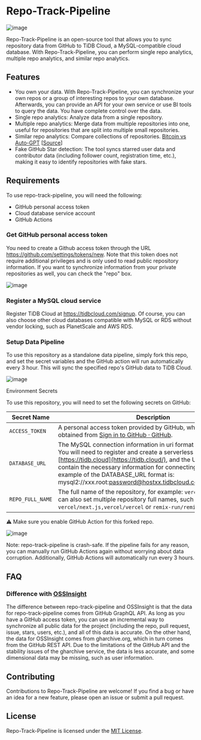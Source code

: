 # Repo-Track-Pipeline
![image](https://user-images.githubusercontent.com/63877/231985040-20ae1701-00e1-4800-b1ea-225a60dba0d2.png)

Repo-Track-Pipeline is an open-source tool that allows you to sync repository data from GitHub to TiDB Cloud, a MySQL-compatible cloud database. With Repo-Track-Pipeline, you can perform single repo analytics, multiple repo analytics, and similar repo analytics.

## Features

- You own your data. With Repo-Track-Pipeline, you can synchronize your own repos or a group of interesting repos to your own database. Afterwards, you can provide an API for your own service or use BI tools to query the data. You have complete control over the data.
- Single repo analytics: Analyze data from a single repository.
- Multiple repo analytics: Merge data from multiple repositories into one, useful for repositories that are split into multiple small repositories.
- Similar repo analytics: Compare collections of repositories. [Bitcoin vs Auto-GPT](https://bitcoin-vs-autogpt.vercel.app/) [[Source](https://github.com/gh-viz/bitcoin-vs-autogpt)]
- Fake GitHub Star detection: The tool syncs starred user data and contributor data (including follower count, registration time, etc.), making it easy to identify repositories with fake stars.

## Requirements

To use repo-track-pipeline, you will need the following:

- GitHub personal access token
- Cloud database service account
- GitHub Actions

### Get GitHub personal access token

You need to create a Github access token through the URL https://github.com/settings/tokens/new. Note that this token does not require additional privileges and is only used to read public repository information. If you want to synchronize information from your private repositories as well, you can check the "repo" box.

![image](https://user-images.githubusercontent.com/63877/233134043-569212b0-ea80-4a36-961c-e615741e15f6.png)

### Register a MySQL cloud service

Register TiDB Cloud at https://tidbcloud.com/signup. Of course, you can also choose other cloud databases compatible with MySQL or RDS without vendor locking, such as PlanetScale and AWS RDS.

### Setup Data Pipeline

To use this repository as a standalone data pipeline, simply fork this repo, and set the secret variables and the GitHub action will run automatically every 3 hour. This will sync the specified repo's GitHub data to TiDB Cloud.

![image](https://user-images.githubusercontent.com/63877/233130431-cfe9884a-a58e-45de-a702-98b41a370ceb.png)

Environment Secrets

To use this repository, you will need to set the following secrets on GitHub:

| Secret Name | Description |
| --- | --- |
| `ACCESS_TOKEN` | A personal access token provided by GitHub, which can be obtained from [Sign in to GitHub · GitHub](https://github.com/settings/tokens). |
| `DATABASE_URL` | The MySQL connection information in uri format for TiDB Cloud. You will need to register and create a serverless cluster on [https://tidb.cloud](https://tidb.cloud/), and the URI format should contain the necessary information for connecting to the cluster. An example of the DATABASE_URL format is: mysql2://xxx.root:password@hostxx.tidbcloud.com:4000/db_name |
| `REPO_FULL_NAME` | The full name of the repository, for example: `vercel/next.js`, you can also set multiple repository full names, such as: `vercel/next.js,vercel/vercel` or `remix-run/remix,vercel/next.js`. |


⚠️ Make sure you enable GitHub Action for this forked repo.

![image](https://user-images.githubusercontent.com/63877/233132878-b6879d1c-272b-4db5-93f6-587f4d64b72a.png)


Note: repo-track-pipeline is crash-safe. If the pipeline fails for any reason, you can manually run GitHub Actions again without worrying about data corruption. Additionally, GitHub Actions will automatically run every 3 hours.

## FAQ

### Difference with [OSSInsight](https://ossinsight.io/)

The difference between repo-track-pipeline and OSSInsight is that the data for repo-track-pipeline comes from GitHub GraphQL API. As long as you have a GitHub access token, you can use an incremental way to synchronize all public data for the project (including the repo, pull request, issue, stars, users, etc.), and all of this data is accurate. On the other hand, the data for OSSInsight comes from gharchive.org, which in turn comes from the GitHub REST API. Due to the limitations of the GitHub API and the stability issues of the gharchive service, the data is less accurate, and some dimensional data may be missing, such as user information.

## Contributing

Contributions to Repo-Track-Pipeline are welcome! If you find a bug or have an idea for a new feature, please open an issue or submit a pull request.

## License

Repo-Track-Pipeline is licensed under the [MIT License](https://github.com/hooopo/repo-track-pipeline/blob/main/LICENSE).

